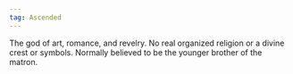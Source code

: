 ```yaml
---
tag: Ascended
---
```

The god of art, romance, and revelry. No real organized religion or a divine crest or symbols. Normally believed to be the younger brother of the matron.